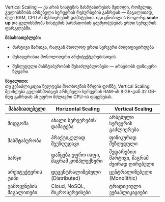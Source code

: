 Vertical Scaling — ეს არის სისტემის მასშტაბირების მეთოდი, რომელიც გულისხმობს არსებული სერვერის რესურსების გაზრდას — მაგალითად, მეტი RAM, CPU ან მეხსიერების დამატებით. იგი ცნობილია როგორც **scale up** და გულისხმობს სისტემის წარმადობის გაუმჯობესებას ერთი სერვერის ფარგლებში.

**მახასიათებლები:**

- მარტივი მართვა, რადგან მხოლოდ ერთი სერვერი მოდიფიცირდება
    
- შესაფერისია მონოლითური არქიტექტურებისთვის
    
- შეზღუდული მასშტაბურობის შესაძლებლობები — არსებობს ფიზიკური ზღვარი
    

**მაგალითი:**  
თუ ვებაპლიკაცია ნელდება მოთხოვნის ზრდის ფონზე, Vertical Scaling შეიძლება გულისხმობდეს არსებული სერვერის RAM-ის 8 GB-დან 32 GB-მდე გაზრდას ან უფრო მძლავრი CPU-ის დაყენებას.

|მახასიათებელი|Horizontal Scaling|Vertical Scaling|
|---|---|---|
|მიდგომა|ახალი სერვერების დამატება|არსებული სერვერის გაძლიერება|
|მასშტაბურობა|პრაქტიკულად შეუზღუდავი|ფიზიკურად შეზღუდული|
|ხარჯი|დაწყება უფრო იაფი, მაგრამ კომპლექსური|შედარებით მარტივი, მაგრამ ძვირად ღირებული|
|არქიტექტურის ტიპი|დეცენტრალიზებული (Distributed)|ცენტრალიზებული (Monolithic)|
|გამოყენების მაგალითები|Cloud, NoSQL, მიკროსერვისები|ტრადიციული ვებაპლიკაციები|

